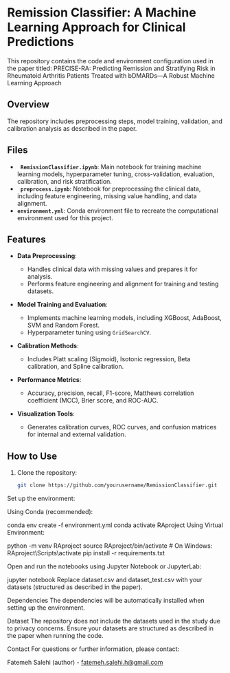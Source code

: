 # Remission Classifier: A Machine Learning Approach for Clinical Predictions

This repository contains the code and environment configuration used in the paper titled:  PRECISE-RA: Predicting Remission and Stratifying Risk in Rheumatoid Arthritis Patients Treated with bDMARDs—A Robust Machine Learning Approach

## Overview

The repository includes preprocessing steps, model training, validation, and calibration analysis as described in the paper.

## Files

- **` RemissionClassifier.ipynb`**: Main notebook for training machine learning models, hyperparameter tuning, cross-validation, evaluation, calibration, and risk stratification.
- **` preprocess.ipynb`**: Notebook for preprocessing the clinical data, including feature engineering, missing value handling, and data alignment.
- **`environment.yml`**: Conda environment file to recreate the computational environment used for this project.


## Features

- **Data Preprocessing**:
  - Handles clinical data with missing values and prepares it for analysis.
  - Performs feature engineering and alignment for training and testing datasets.
  
- **Model Training and Evaluation**:
  - Implements machine learning models, including XGBoost, AdaBoost, SVM and Random Forest.
  - Hyperparameter tuning using `GridSearchCV`.

- **Calibration Methods**:
  - Includes Platt scaling (Sigmoid), Isotonic regression, Beta calibration, and Spline calibration.
  
- **Performance Metrics**:
  - Accuracy, precision, recall, F1-score, Matthews correlation coefficient (MCC), Brier score, and ROC-AUC.

- **Visualization Tools**:
  - Generates calibration curves, ROC curves, and confusion matrices for internal and external validation.


 ## How to Use

1. Clone the repository:
   ```bash
   git clone https://github.com/yourusername/RemissionClassifier.git
Set up the environment:

Using Conda (recommended):

conda env create -f environment.yml
conda activate RAproject
Using Virtual Environment:

python -m venv RAproject
source RAproject/bin/activate  # On Windows: RAproject\Scripts\activate
pip install -r requirements.txt

Open and run the notebooks using Jupyter Notebook or JupyterLab:

jupyter notebook
Replace dataset.csv and dataset_test.csv with your datasets (structured as described in the paper).

Dependencies
The dependencies will be automatically installed when setting up the environment.


Dataset
The repository does not include the datasets used in the study due to privacy concerns. Ensure your datasets are structured as described in the paper when running the code.


Contact
For questions or further information, please contact:

Fatemeh Salehi (author) - fatemeh.salehi.h@gmail.com